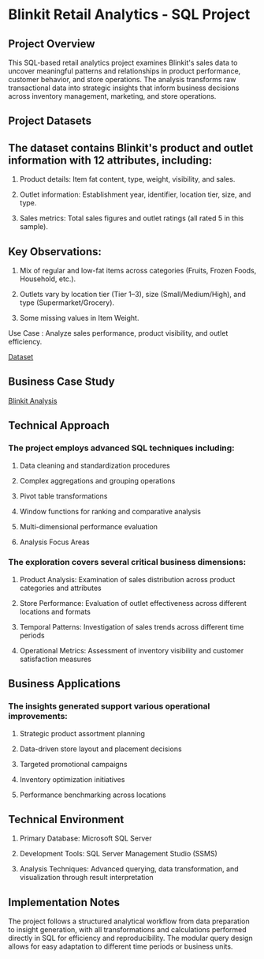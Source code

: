 # Blinkit Retail Analytics - SQL Project

## Project Overview

This SQL-based retail analytics project examines Blinkit's sales data to uncover meaningful patterns and relationships in product performance, customer behavior, and store operations. The analysis transforms raw transactional data into strategic insights that inform business decisions across inventory management, marketing, and store operations.

## Project Datasets 

## The dataset contains Blinkit's product and outlet information with 12 attributes, including:

1) Product details: Item fat content, type, weight, visibility, and sales.

2) Outlet information: Establishment year, identifier, location tier, size, and type.

3) Sales metrics: Total sales figures and outlet ratings (all rated 5 in this sample).

## Key Observations:

1) Mix of regular and low-fat items across categories (Fruits, Frozen Foods, Household, etc.).

2) Outlets vary by location tier (Tier 1–3), size (Small/Medium/High), and type (Supermarket/Grocery).

3) Some missing values in Item Weight.

 Use Case : Analyze sales performance, product visibility, and outlet efficiency.

[Dataset](https://drive.google.com/file/d/1EdSbZUdL9852dLdq14HgYfToQqymtBl-/view?usp=drive_link)

## Business Case Study

[Blinkit Analysis](https://docs.google.com/presentation/d/12nw9fsd8uWd46i9OaWb3axxNUSmGRFRs/edit?usp=drive_link&ouid=107901475766506638269&rtpof=true&sd=true)

## Technical Approach

### The project employs advanced SQL techniques including:

1) Data cleaning and standardization procedures

2) Complex aggregations and grouping operations

3) Pivot table transformations

4) Window functions for ranking and comparative analysis

5) Multi-dimensional performance evaluation
   
7) Analysis Focus Areas
   
### The exploration covers several critical business dimensions:

1) Product Analysis: Examination of sales distribution across product categories and attributes

2) Store Performance: Evaluation of outlet effectiveness across different locations and formats

3) Temporal Patterns: Investigation of sales trends across different time periods

4) Operational Metrics: Assessment of inventory visibility and customer satisfaction measures

## Business Applications

### The insights generated support various operational improvements:

1) Strategic product assortment planning

2) Data-driven store layout and placement decisions

3) Targeted promotional campaigns

5) Inventory optimization initiatives

6) Performance benchmarking across locations

## Technical Environment

1) Primary Database: Microsoft SQL Server

2) Development Tools: SQL Server Management Studio (SSMS)

3) Analysis Techniques: Advanced querying, data transformation, and visualization through result interpretation

## Implementation Notes

The project follows a structured analytical workflow from data preparation to insight generation, with all transformations and calculations performed directly in SQL for efficiency and reproducibility. The modular query design allows for easy adaptation to different time periods or business units.
